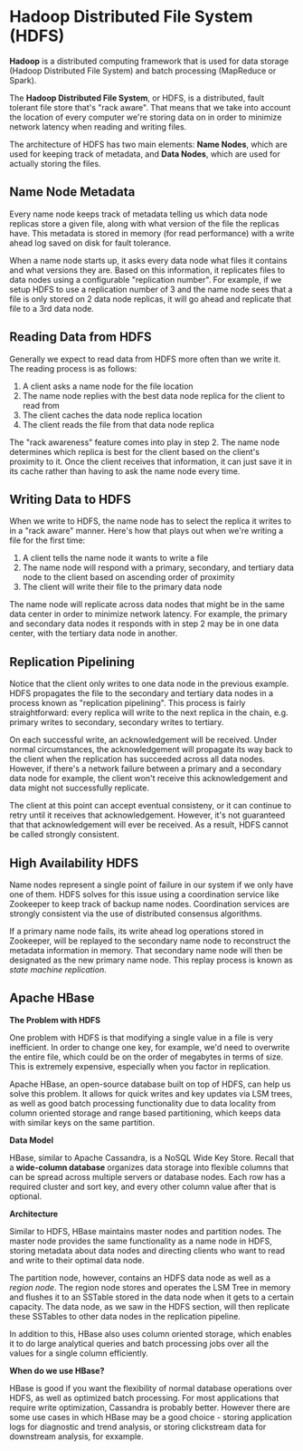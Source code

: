 # Hadoop Distributed File System (HDFS)

**Hadoop** is a distributed computing framework that is used for data storage (Hadoop Distributed File System) and batch processing (MapReduce or Spark).

The **Hadoop Distributed File System**, or HDFS, is a distributed, fault tolerant file store that's "rack aware". That means that we take into account the location of every computer we're storing data on in order to minimize network latency when reading and writing files.

The architecture of HDFS has two main elements: **Name Nodes**, which are used for keeping track of metadata, and **Data Nodes**, which are used for actually storing the files.

## Name Node Metadata

Every name node keeps track of metadata telling us which data node replicas store a given file, along with what version of the file the replicas have. This metadata is stored in memory (for read performance) with a write ahead log saved on disk for fault tolerance.

When a name node starts up, it asks every data node what files it contains and what versions they are. Based on this information, it replicates files to data nodes using a configurable "replication number". For example, if we setup HDFS to use a replication number of 3 and the name node sees that a file is only stored on 2 data node replicas, it will go ahead and replicate that file to a 3rd data node.

## Reading Data from HDFS

Generally we expect to read data from HDFS more often than we write it. The reading process is as follows:

1. A client asks a name node for the file location
2. The name node replies with the best data node replica for the client to read from
3. The client caches the data node replica location
4. The client reads the file from that data node replica

The "rack awareness" feature comes into play in step 2. The name node determines which replica is best for the client based on the client's proximity to it. Once the client receives that information, it can just save it in its cache rather than having to ask the name node every time.

## Writing Data to HDFS

When we write to HDFS, the name node has to select the replica it writes to in a "rack aware" manner. Here's how that plays out when we're writing a file for the first time:

1. A client tells the name node it wants to write a file
2. The name node will respond with a primary, secondary, and tertiary data node to the client based on ascending order of proximity
3. The client will write their file to the primary data node

The name node will replicate across data nodes that might be in the same data center in order to minimize network latency. For example, the primary and secondary data nodes it responds with in step 2 may be in one data center, with the tertiary data node in another.

## Replication Pipelining

Notice that the client only writes to one data node in the previous example. HDFS propagates the file to the secondary and tertiary data nodes in a process known as "replication pipelining". This process is fairly straightforward: every replica will write to the next replica in the chain, e.g. primary writes to secondary, secondary writes to tertiary.

On each successful write, an acknowledgement will be received. Under normal circumstances, the acknowledgement will propagate its way back to the client when the replication has succeeded across all data nodes. However, if there's a network failure between a primary and a secondary data node for example, the client won't receive this acknowledgement and data might not successfully replicate.

The client at this point can accept eventual consisteny, or it can continue to retry until it receives that acknowledgement. However, it's not guaranteed that that acknowledgement will ever be received. As a result, HDFS cannot be called strongly consistent.

## High Availability HDFS

Name nodes represent a single point of failure in our system if we only have one of them. HDFS solves for this issue using a coordination service like Zookeeper to keep track of backup name nodes. Coordination services are strongly consistent via the use of distributed consensus algorithms.

If a primary name node fails, its write ahead log operations stored in Zookeeper, will be replayed to the secondary name node to reconstruct the metadata information in memory. That secondary name node will then be designated as the new primary name node. This replay process is known as _state machine replication_.

## Apache HBase

**The Problem with HDFS**

One problem with HDFS is that modifying a single value in a file is very inefficient. In order to change one key, for example, we'd need to overwrite the entire file, which could be on the order of megabytes in terms of size. This is extremely expensive, especially when you factor in replication.

Apache HBase, an open-source database built on top of HDFS, can help us solve this problem. It allows for quick writes and key updates via LSM trees, as well as good batch processing functionality due to data locality from column oriented storage and range based partitioning, which keeps data with similar keys on the same partition.

**Data Model**

HBase, similar to Apache Cassandra, is a NoSQL Wide Key Store. Recall that a **wide-column database** organizes data storage into flexible columns that can be spread across multiple servers or database nodes. Each row has a required cluster and sort key, and every other column value after that is optional.

**Architecture**

Similar to HDFS, HBase maintains master nodes and partition nodes. The master node provides the same functionality as a name node in HDFS, storing metadata about data nodes and directing clients who want to read and write to their optimal data node.

The partition node, however, contains an HDFS data node as well as a _region node_. The region node stores and operates the LSM Tree in memory and flushes it to an SSTable stored in the data node when it gets to a certain capacity. The data node, as we saw in the HDFS section, will then replicate these SSTables to other data nodes in the replication pipeline.

In addition to this, HBase also uses column oriented storage, which enables it to do large analytical queries and batch processing jobs over all the values for a single column efficiently.

**When do we use HBase?**

HBase is good if you want the flexibility of normal database operations over HDFS, as well as optimized batch processing. For most applications that require write optimization, Cassandra is probably better. However there are some use cases in which HBase may be a good choice - storing application logs for diagnostic and trend analysis, or storing clickstream data for downstream analysis, for exxample.
